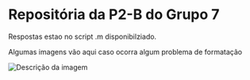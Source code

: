 
# Repositória da P2-B do Grupo 7 
Respostas estao no script .m disponibilziado.

Algumas imagens vão aqui caso ocorra algum problema de formatação

![Descrição da imagem]("C:\Users\joaop\Desktop\1.png")
